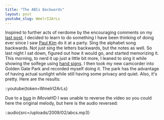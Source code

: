 ```yaml
---
title: "The ABCs Backwards"
layout: post
youtube_slug: WmelrI2ArLs
---
```


Inspired to further acts of nerdome by the encouraging comments on my [last post](/blog/new-video-camera-take-me-out-to-the-ball-game/), I decided to learn to do something I have been thinking of doing ever since I saw [Paul Kim](http://www.youtube.com/user/VideoBuck) do it at a party. Sing the alphabet song backwards. Not just sing the letters backwards, but the notes as well. So last night I sat down, figured out how it would go, and started memorizing it. This morning, to nerd it up just a little bit more, I leaned to sing it while showing the solfege using [hand signs](http://www.classicsforkids.com/teachers/training/handsigns.asp). I then took my new camcorder into Golden Gate Park and recorded myself doing it. The park has the advantage of having actual sunlight while still having some privacy and quiet. Also, it's pretty. Here are the results:

::youtube{token=WmelrI2ArLs}

Due to a [bug](http://forums.macrumors.com/showthread.php?t=223370) in iMovieHD I was unable to reverse the video so you could here the original melody, but here is the audio reversed:

::audio{src=/uploads/2009/02/abcs.mp3}
